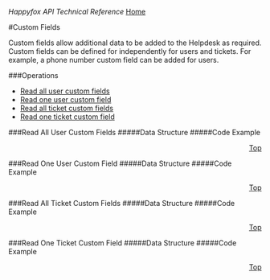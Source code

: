 *Happyfox API Technical Reference* [Home](https://github.com/reachvijay/HappyAPI/blob/master/README.md)

#Custom Fields

Custom fields allow additional data to be added to the Helpdesk as required. Custom fields can be defined for independently for users and tickets. For example, a phone number custom field can be added for users.

###Operations

* [Read all user custom fields](#read-all-user-custom-fields)
* [Read one user custom field](#read-one-user-custom-filed)
* [Read all ticket custom fields](#read-all-ticket-custom-fields)
* [Read one ticket custom field](#read-one-ticket-custom-filed)

###Read All User Custom Fields
#####Data Structure
#####Code Example
<p align="right"><a href="#operations">Top</a></p>
###Read One User Custom Field
#####Data Structure
#####Code Example
<p align="right"><a href="#operations">Top</a></p>
###Read All Ticket Custom Fields
#####Data Structure
#####Code Example
<p align="right"><a href="#operations">Top</a></p>
###Read One Ticket Custom Field
#####Data Structure
#####Code Example
<p align="right"><a href="#operations">Top</a></p>
